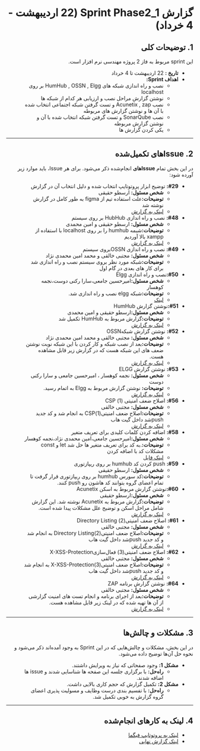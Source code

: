 <div dir="rtl" align="right">

# گزارش Sprint Phase2_1 (22 اردیبهشت - 4 خرداد)

## 1. توضیحات کلی
این sprint مربوط به فاز 2 پروژه مهندسی نرم افزار است. 
- **تاریخ‌ :** 22 اردیبهشت تا 4 خرداد
- **اهداف Sprint:**
  - نصب و راه اندازی شبکه های HumHub , OSSN , Elgg بر روی localhost
  - نوشتن گزارش مراحل نصب و ارزیابی هر کدام از شبکه ها
  - نصب Acunetix , zap و تست گرفتن شبکه اجتماعی انتخاب شده با آن ها و نوشتن گزارش های مربوطه
  - نصب SonarQube و تست گرفتن شبکه انتخاب شده با آن و نوشتن گزارش مربوطه
  - یکی کردن گزارش ها

---

## <h2 dir="rtl"> 2. Issue‌های تکمیل‌شده </h2>
در این بخش تمام **Issue‌های** انجام‌شده ذکر می‌شود. برای هر Issue، باید موارد زیر آورده شود:

<ul dir="rtl">
    <li><strong>#29:</strong>  توضیح ابزار پروتوتایپ انتخاب شده و دلیل انتخاب آن در گزارش
      <ul>
        <li><strong>شخص مسئول:</strong> ارسطو حقیقی </li>
        <li><strong>توضیحات:</strong>علت استفاده تیم از figma به طور کامل در گزارش نوشته شد</li>
        <li><a href="https://docs.google.com/document/d/16yNkjdHMuNY2Qr_G1Uqiz4pqbTHJamUH/edit#heading=h.ymeqgotjk9kq">لینک به گزارش</a></li>
      </ul>
    </li>
  <li><strong>#48:</strong> نصب و راه اندازی HubHub بر روی سیستم
      <ul>
        <li><strong>شخص مسئول:</strong> ارسطو حقیقی و امین محمدی </li>
        <li><strong>توضیحات:</strong>شبمه humhub را بر روی localhost با استفاده از xampp بالا آوردیم</li>
        <li><a href="https://docs.google.com/document/d/1xRuuLZ43L70GVHqMWgnBheStKZDAig198H88E11R7l4/edit?tab=t.0#heading=h.qujaotwok94x">لینک به گزارش</a></li>
      </ul>
    </li>
    <li><strong>#49:</strong> نصب و راه اندازی OSSNبروی سیستم
      <ul>
        <li><strong>شخص مسئول:</strong> مجتبی خالقی و محمد امین محمدی نژاد </li>
        <li><strong>توضیحات:</strong>شبکه مورد نظر بروی سیستم نصب و راه اندازی شد برای کار های بعدی در گام اول</li>
      </ul>
    </li>
   <li><strong>#50:</strong>نصب و راه اندازی Elgg
  <ul>
    <li><strong>شخص مسئول:</strong>امیرحسین جامعی،سارا رکنی دوست،نجمه کوهسار</li>
    <li><strong>توضیحات:</strong>شبکه elgg نصب و راه اندازی شد.</li>
    <li><a href="https://github.com/users/arastoo83/projects/1/views/1?pane=issue&itemId=110250604&issue=arastoo83%7C7Gun%7C50">لینک </a></li>
  </ul>
</li>
  <li><strong>#51:</strong>نوشتن گزارش HumHub
      <ul>
        <li><strong>شخص مسئول:</strong>ارسطو حقیقی و امین محمدی </li>
        <li><strong>توضیحات:</strong>گزارش مربوط به HumHub تکمیل شد</li>
        <li><a href="https://docs.google.com/document/d/1xRuuLZ43L70GVHqMWgnBheStKZDAig198H88E11R7l4/edit?usp=sharing">لینک به گزارش</a></li>
      </ul>
    </li>
    <li><strong>#52:</strong>  نوشتن گزارش شبکهOSSN
      <ul>
        <li><strong>شخص مسئول:</strong> مجتبی خالقی و محمد امین محمدی نژاد </li>
        <li><strong>توضیحات:</strong>بعد از نصب شبکه و کار کردن با این شبکه نوبت نوشتن ضعف های این شبکه هست که در گزارش زیر قابل مشاهده هست.</li>
        <li><a href="https://docs.google.com/document/d/1Lh_QlUkQp9fxmCm0t5eNy_XFsBVeq9HSWR6brVR2Fa0/edit?usp=sharing">لینک به گزارش</a></li>
      </ul>
    </li>

<li><strong>#53:</strong> نوشتن گزارش ELGG
      <ul>
        <li><strong>شخص مسئول:</strong> نجمه کوهسار ، امیرحسین جامعی و سارا رکنی دوست </li>
        <li><strong>توضیحات:</strong> نوشتن گزارش مربوط به Elgg به اتمام رسید.</li>
        <li><a href="https://docs.google.com/document/d/14731TbVqnnDwIkQHrnX_vHs31KDP6xGO9H3k1H3iTTw/edit?usp=sharing">لینک به گزارش</a></li>
      </ul>
    </li>
      <li><strong>#56:</strong>  اصلاح ضعف امنیتی (1) CSP
      <ul>
        <li><strong>شخص مسئول:</strong> مجتبی خالقی </li>
        <li><strong>توضیحات:</strong>اصلاح ضعف امنیتی(1)CSP به انجام شد و کد جدید pushشد داخل گیت هاب</li>
        <li><a href="https://docs.google.com/document/d/1bH_1d7q0jLb8-1bDAwN_ZF7heMJ7vRzvMG-HgNOtYKU/edit?usp=sharing">لینک به گزارش</a></li>
      </ul>
    </li>
     <li><strong>#58:</strong>  اضافه کردن کلمات کلیدی برای تعریف متغیر
  <ul>
    <li><strong>شخص مسئول:</strong>امیرحسین جامعی،امین محمدی نژاد،نجمه کوهسار</li>
    <li><strong>توضیحات:</strong>.به کد برای تعریف متغیر ها حل شد let و const مشکلات کد با اضافه کردن  </li>
    <li><a href="https://github.com/arastoo83/7Gun/blob/main/humhub/protected/humhub/modules/tour/resources/js/bootstrap-tourist.js">لینک فایل</a></li>
  </ul>
</li>
<li><strong>#59:</strong> push کردن کد humhub بر روی ریپازتوری
      <ul>
        <li><strong>شخص مسئول:</strong> ارسطو حقیقی </li>
        <li><strong>توضیحات:</strong>کد سورس humhub بر روی ریپازتوری قرار گرفت تا تمام اعضای گروه بتوانند کد هاشون رو push کنند.</li>
      </ul>
    </li>
    <li><strong>#60:</strong>نوشتن گزارش مربوط به اسکن Acunetix
      <ul>
        <li><strong>شخص مسئول:</strong>ارسطو حقیقی </li>
        <li><strong>توضیحات:</strong>گزارش مربوط به Acunetix نوشته شد. این گزارش شامل مراحل اسکن و توضیح علل مشکلات پیدا شده است.</li>
        <li><a href="https://docs.google.com/document/d/1Lty6uvCQDI_c29ETN8B8Fc24jH02nPMwxSjqaZF0zBs/edit?usp=sharing">لینک به گزارش</a></li>
      </ul>
    </li>
      <li><strong>#61:</strong>  اصلاح ضعف امنیتی(2) Directory Listing
      <ul>
        <li><strong>شخص مسئول:</strong> مجتبی خالقی</li>
        <li><strong>توضیحات:</strong>اصلاح ضعف امنیتی(2)Directory Listing به انجام شد و کد جدید pushشد داخل گیت هاب</li>
        <li><a href="https://docs.google.com/document/d/1bH_1d7q0jLb8-1bDAwN_ZF7heMJ7vRzvMG-HgNOtYKU/edit?usp=sharing">لینک به گزارش</a></li>
      </ul>
    </li>
      <li><strong>#62:</strong>  اصلاح ضعف امنیتی(3) فعال‌سازیX-XSS-Protection
      <ul>
        <li><strong>شخص مسئول:</strong> مجتبی خالقی </li>
        <li><strong>توضیحات:</strong>اصلاح ضعف امنیتی(3)X-XSS-Protection به انجام شد و کد جدید pushشد داخل گیت هاب</li>
        <li><a href="https://docs.google.com/document/d/1bH_1d7q0jLb8-1bDAwN_ZF7heMJ7vRzvMG-HgNOtYKU/edit?usp=sharing">لینک به گزارش</a></li>
      </ul>
    </li>
        <li><strong>#64:</strong>  نوشتن گزارش برنامه ZAP
      <ul>
        <li><strong>شخص مسئول:</strong> مجتبی خالقی </li>
        <li><strong>توضیحات:</strong>بعد از اجرای برنامه و انجام تست های امنیت گزارشی از آن ها تهیه شده که در لینک زیر قابل مشاهده هست.</li>
        <li><a href="https://docs.google.com/document/d/1bH_1d7q0jLb8-1bDAwN_ZF7heMJ7vRzvMG-HgNOtYKU/edit?usp=sharing">لینک به گزارش</a></li>
      </ul>
    </li>
</ul>

---

## 3. مشکلات و چالش‌ها
در این بخش، مشکلات و چالش‌هایی که در این Sprint به وجود آمده‌اند ذکر می‌شود و نحوه حل آن‌ها توضیح داده می‌شود.

- **مشکل 1:** وجود صفحاتی که نیاز به ویرایش داشتند.
  - **راه‌حل:** با برگزاری جلسه این صفحه ها شناسایی شدند و issue ها اضافه شدند.
- **مشکل 2:** تکمیل گزارش که حجم کاری بالایی داشت.
  - **راه‌حل:** با تفسیم بندی درست وظایف و مسولیت پذیری اعضای گروه گزارش به خوبی تکمیل شد.




---

## 4. لینک به کارهای انجام‌شده
- [لینک به پروتوتایپ فیگما](https://www.figma.com/design/W1udGOCI5g6WOiMc4S9GMT/Social-Network---7gun?node-id=0-1&p=f&t=8CMGot1cSL8SzlAj-0)
- [لینک گزارش نهایی](https://docs.google.com/document/d/16yNkjdHMuNY2Qr_G1Uqiz4pqbTHJamUH/edit)

</div>
